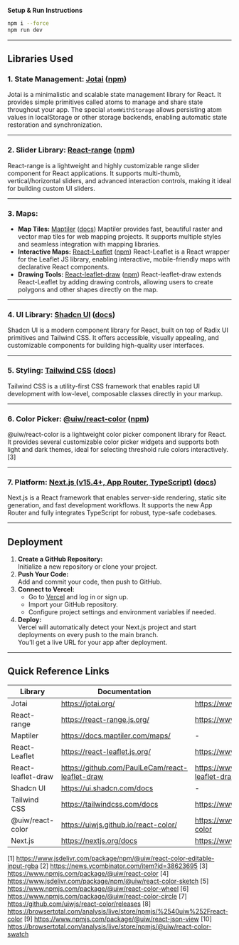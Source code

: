**Setup & Run Instructions**

```bash
npm i --force
npm run dev
```

***

## Libraries Used

### 1. **State Management:** [Jotai](https://jotai.org/) ([npm](https://www.npmjs.com/package/jotai))
Jotai is a minimalistic and scalable state management library for React. It provides simple primitives called atoms to manage and share state throughout your app. The special `atomWithStorage` allows persisting atom values in localStorage or other storage backends, enabling automatic state restoration and synchronization.

***

### 2. **Slider Library:** [React-range](https://react-range.js.org/) ([npm](https://www.npmjs.com/package/react-range))
React-range is a lightweight and highly customizable range slider component for React applications. It supports multi-thumb, vertical/horizontal sliders, and advanced interaction controls, making it ideal for building custom UI sliders.

***

### 3. **Maps:**
- **Map Tiles:** [Maptiler](https://www.maptiler.com/maps/) ([docs](https://docs.maptiler.com/maps/))
  Maptiler provides fast, beautiful raster and vector map tiles for web mapping projects. It supports multiple styles and seamless integration with mapping libraries.
- **Interactive Maps:** [React-Leaflet](https://react-leaflet.js.org/) ([npm](https://www.npmjs.com/package/react-leaflet))
  React-Leaflet is a React wrapper for the Leaflet JS library, enabling interactive, mobile-friendly maps with declarative React components.
- **Drawing Tools:** [React-leaflet-draw](https://github.com/PaulLeCam/react-leaflet-draw) ([npm](https://www.npmjs.com/package/react-leaflet-draw))
  React-leaflet-draw extends React-Leaflet by adding drawing controls, allowing users to create polygons and other shapes directly on the map.

***

### 4. **UI Library:** [Shadcn UI](https://ui.shadcn.com/) ([docs](https://ui.shadcn.com/docs))
Shadcn UI is a modern component library for React, built on top of Radix UI primitives and Tailwind CSS. It offers accessible, visually appealing, and customizable components for building high-quality user interfaces.

***

### 5. **Styling:** [Tailwind CSS](https://tailwindcss.com/) ([docs](https://tailwindcss.com/docs))
Tailwind CSS is a utility-first CSS framework that enables rapid UI development with low-level, composable classes directly in your markup.

***

### 6. **Color Picker:** [@uiw/react-color](https://uiwjs.github.io/react-color/) ([npm](https://www.npmjs.com/package/@uiw/react-color))
@uiw/react-color is a lightweight color picker component library for React. It provides several customizable color picker widgets and supports both light and dark themes, ideal for selecting threshold rule colors interactively.[3]

***

### 7. **Platform:** [Next.js (v15.4+, App Router, TypeScript)](https://nextjs.org/) ([docs](https://nextjs.org/docs))
Next.js is a React framework that enables server-side rendering, static site generation, and fast development workflows. It supports the new App Router and fully integrates TypeScript for robust, type-safe codebases.

***

## Deployment

1. **Create a GitHub Repository:**  
   Initialize a new repository or clone your project.
2. **Push Your Code:**  
   Add and commit your code, then push to GitHub.
3. **Connect to Vercel:**  
   - Go to [Vercel](https://vercel.com/) and log in or sign up.
   - Import your GitHub repository.
   - Configure project settings and environment variables if needed.
4. **Deploy:**  
   Vercel will automatically detect your Next.js project and start deployments on every push to the main branch.  
   You’ll get a live URL for your app after deployment.

***

## Quick Reference Links

| Library               | Documentation                            | npm Package                                    |
|-----------------------|------------------------------------------|------------------------------------------------|
| Jotai                 | https://jotai.org/                       | https://www.npmjs.com/package/jotai            |
| React-range           | https://react-range.js.org/              | https://www.npmjs.com/package/react-range      |
| Maptiler              | https://docs.maptiler.com/maps/          | -                                              |
| React-Leaflet         | https://react-leaflet.js.org/            | https://www.npmjs.com/package/react-leaflet    |
| React-leaflet-draw    | https://github.com/PaulLeCam/react-leaflet-draw | https://www.npmjs.com/package/react-leaflet-draw|
| Shadcn UI             | https://ui.shadcn.com/docs               | -                                              |
| Tailwind CSS          | https://tailwindcss.com/docs             | https://www.npmjs.com/package/tailwindcss      |
| @uiw/react-color      | https://uiwjs.github.io/react-color/     | https://www.npmjs.com/package/@uiw/react-color |
| Next.js               | https://nextjs.org/docs                  | https://www.npmjs.com/package/next             |

[1] https://www.jsdelivr.com/package/npm/@uiw/react-color-editable-input-rgba
[2] https://news.ycombinator.com/item?id=38623695
[3] https://www.npmjs.com/package/@uiw/react-color
[4] https://www.jsdelivr.com/package/npm/@uiw/react-color-sketch
[5] https://www.npmjs.com/package/@uiw/react-color-wheel
[6] https://www.npmjs.com/package/@uiw/react-color-circle
[7] https://github.com/uiwjs/react-color/releases
[8] https://browsertotal.com/analysis/live/store/npmjs/%2540uiw%252Freact-color
[9] https://www.npmjs.com/package/@uiw/react-json-view
[10] https://browsertotal.com/analysis/live/store/npmjs/@uiw/react-color-swatch